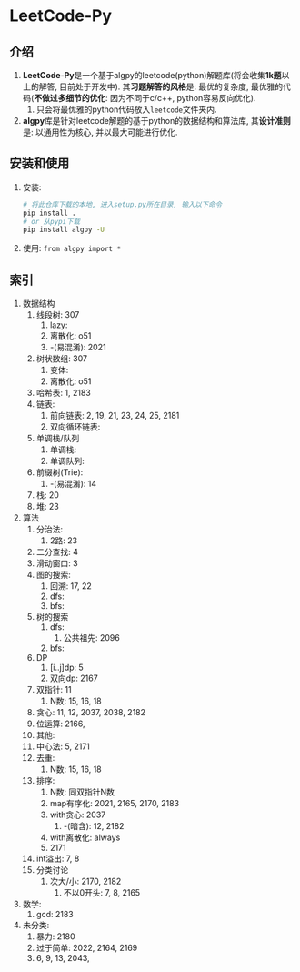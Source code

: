 # LeetCode-Py

## 介绍
1. **LeetCode-Py**是一个基于algpy的leetcode(python)解题库(将会收集**1k题**以上的解答, 目前处于开发中). 其**习题解答的风格**是: 最优的复杂度, 最优雅的代码(**不做过多细节的优化**: 因为不同于c/c++, python容易反向优化).
   1. 只会将最优雅的python代码放入`leetcode`文件夹内.
2. **algpy**库是针对leetcode解题的基于python的数据结构和算法库, 其**设计准则**是: 以通用性为核心, 并以最大可能进行优化. 



## 安装和使用
1. 安装: 
    ```bash
    # 将此仓库下载的本地, 进入setup.py所在目录, 输入以下命令
    pip install .
    # or 从pypi下载
    pip install algpy -U
    ```
2. 使用: `from algpy import *`


## 索引
1. 数据结构
   1. 线段树: 307
      1. lazy: 
      2. 离散化: o51
      3. -(易混淆): 2021
   2. 树状数组: 307
      1. 变体: 
      2. 离散化: o51
   3. 哈希表: 1, 2183
   4. 链表: 
      1. 前向链表: 2, 19, 21, 23, 24, 25, 2181
      2. 双向循环链表: 
   5. 单调栈/队列
      1. 单调栈: 
      2. 单调队列: 
   6. 前缀树(Trie): 
      1. -(易混淆): 14
   7. 栈: 20
   8. 堆: 23
2. 算法
   1. 分治法: 
      1. 2路: 23
   2. 二分查找: 4
   3. 滑动窗口: 3
   4. 图的搜索:
      1. 回溯: 17, 22
      2. dfs:
      3. bfs: 
   5. 树的搜索
      1. dfs: 
         1. 公共祖先: 2096
      2. bfs: 
   6. DP
      1. [i..j]dp: 5
      2. 双向dp: 2167
   7. 双指针: 11
      1. N数: 15, 16, 18
   8. 贪心: 11, 12, 2037, 2038, 2182
   9. 位运算: 2166, 
   10. 其他: 
      1. 中心法: 5, 2171
      2. 去重: 
         1. N数: 15, 16, 18
      3. 排序: 
         1. N数: 同双指针N数
         2. map有序化: 2021, 2165, 2170, 2183
         3. with贪心: 2037
            1. -(暗含): 12, 2182
         4. with离散化: always
         5. 2171
      4. int溢出: 7, 8
      5. 分类讨论
         1. 次大/小: 2170, 2182
            1. 不以0开头: 7, 8, 2165
3. 数学:
   1. gcd: 2183
4. 未分类: 
   1. 暴力: 2180
   2. 过于简单: 2022, 2164, 2169
   3. 6, 9, 13, 2043, 

